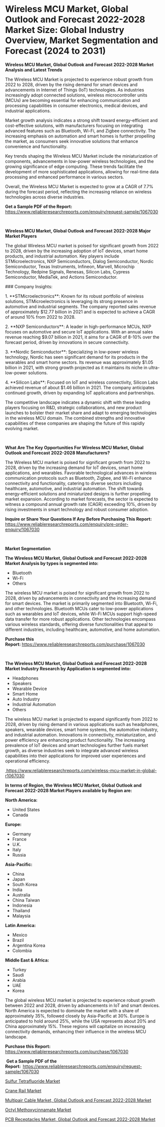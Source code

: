 <p><h1>Wireless MCU Market, Global Outlook and Forecast 2022-2028 Market Size: Global Industry Overview, Market Segmentation and Forecast (2024 to 2031)</h1></p><p><strong>Wireless MCU Market, Global Outlook and Forecast 2022-2028 Market Analysis and Latest Trends</strong></p>
<p><p>The Wireless MCU Market is projected to experience robust growth from 2022 to 2028, driven by the rising demand for smart devices and advancements in Internet of Things (IoT) technologies. As industries increasingly adopt connected solutions, wireless microcontroller units (MCUs) are becoming essential for enhancing communication and processing capabilities in consumer electronics, medical devices, and industrial applications. </p><p>Market growth analysis indicates a strong shift toward energy-efficient and cost-effective solutions, with manufacturers focusing on integrating advanced features such as Bluetooth, Wi-Fi, and Zigbee connectivity. The increasing emphasis on automation and smart homes is further propelling the market, as consumers seek innovative solutions that enhance convenience and functionality.</p><p>Key trends shaping the Wireless MCU Market include the miniaturization of components, advancements in low-power wireless technologies, and the growing significance of edge computing. These trends facilitate the development of more sophisticated applications, allowing for real-time data processing and enhanced performance in various sectors. </p><p>Overall, the Wireless MCU Market is expected to grow at a CAGR of 7.7% during the forecast period, reflecting the increasing reliance on wireless technologies across diverse industries.</p></p>
<p><strong>Get a Sample PDF of the Report:&nbsp;</strong> <a href="https://www.reliableresearchreports.com/enquiry/request-sample/1067030?utm_campaign=38&utm_medium=2&utm_source=Github&utm_content=ia&utm_term=26122024&utm_id=wireless-mcu-market-global-outlook-and-forecast-2022-2028">https://www.reliableresearchreports.com/enquiry/request-sample/1067030</a></p>
<p>&nbsp;</p>
<p><strong>Wireless MCU Market, Global Outlook and Forecast 2022-2028 Major Market Players</strong></p>
<p><p>The global Wireless MCU market is poised for significant growth from 2022 to 2028, driven by the increasing adoption of IoT devices, smart home products, and industrial automation. Key players include STMicroelectronics, NXP Semiconductors, Dialog Semiconductor, Nordic Semiconductor, Texas Instruments, Infineon, Marvell, Microchip Technology, Redpine Signals, Renesas, Silicon Labs, Cypress Semiconductor, MediaTek, and Actions Semiconductor.</p><p>### Company Insights:</p><p>1. **STMicroelectronics**: Known for its robust portfolio of wireless solutions, STMicroelectronics is leveraging its strong presence in automotive and industrial segments. The company reported sales revenue of approximately $12.77 billion in 2021 and is expected to achieve a CAGR of around 10% from 2022 to 2028.</p><p>2. **NXP Semiconductors**: A leader in high-performance MCUs, NXP focuses on automotive and secure IoT applications. With an annual sales revenue reaching $9.07 billion in 2021, it aims for a CAGR of 8-10% over the forecast period, driven by innovations in secure connectivity.</p><p>3. **Nordic Semiconductor**: Specializing in low-power wireless technology, Nordic has seen significant demand for its products in the wearables and smart home sectors. Its revenue was approximately $1.05 billion in 2021, with strong growth projected as it maintains its niche in ultra-low-power solutions.</p><p>4. **Silicon Labs**: Focused on IoT and wireless connectivity, Silicon Labs achieved revenue of about $1.46 billion in 2021. The company anticipates continued growth, driven by expanding IoT applications and partnerships.</p><p>The competitive landscape indicates a dynamic shift with these leading players focusing on R&D, strategic collaborations, and new product launches to bolster their market share and adapt to emerging technologies in the wireless MCU domain. The combined strengths and innovative capabilities of these companies are shaping the future of this rapidly evolving market.</p></p>
<p>&nbsp;</p>
<p><strong>What Are The Key Opportunities For Wireless MCU Market, Global Outlook and Forecast 2022-2028 Manufacturers?</strong></p>
<p><p>The Wireless MCU market is poised for significant growth from 2022 to 2028, driven by the increasing demand for IoT devices, smart home applications, and wearables. Favorable technological advances in wireless communication protocols such as Bluetooth, Zigbee, and Wi-Fi enhance connectivity and functionality, catering to diverse sectors including healthcare, automotive, and industrial automation. The shift towards energy-efficient solutions and miniaturized designs is further propelling market expansion. According to market forecasts, the sector is expected to witness a compound annual growth rate (CAGR) exceeding 10%, driven by rising investments in smart technology and robust consumer adoption.</p></p>
<p><strong>Inquire or Share Your Questions If Any Before Purchasing This Report:</strong> <a href="https://www.reliableresearchreports.com/enquiry/pre-order-enquiry/1067030?utm_campaign=38&utm_medium=2&utm_source=Github&utm_content=ia&utm_term=26122024&utm_id=wireless-mcu-market-global-outlook-and-forecast-2022-2028">https://www.reliableresearchreports.com/enquiry/pre-order-enquiry/1067030</a></p>
<p>&nbsp;</p>
<p><strong>Market Segmentation</strong></p>
<p><strong>The Wireless MCU Market, Global Outlook and Forecast 2022-2028 Market Analysis by types is segmented into:</strong></p>
<p><ul><li>Bluetooth</li><li>Wi-Fi</li><li>Others</li></ul></p>
<p><p>The wireless MCU market is poised for significant growth from 2022 to 2028, driven by advancements in connectivity and the increasing demand for smart devices. The market is primarily segmented into Bluetooth, Wi-Fi, and other technologies. Bluetooth MCUs cater to low-power applications such as wearables and IoT devices, while Wi-Fi MCUs support high-speed data transfer for more robust applications. Other technologies encompass various wireless standards, offering diverse functionalities that appeal to different industries, including healthcare, automotive, and home automation.</p></p>
<p><strong>Purchase this Report:&nbsp;</strong><a href="https://www.reliableresearchreports.com/purchase/1067030?utm_campaign=38&utm_medium=2&utm_source=Github&utm_content=ia&utm_term=26122024&utm_id=wireless-mcu-market-global-outlook-and-forecast-2022-2028">https://www.reliableresearchreports.com/purchase/1067030</a></p>
<p>&nbsp;</p>
<p><strong>The Wireless MCU Market, Global Outlook and Forecast 2022-2028 Market Industry Research by Application is segmented into:</strong></p>
<p><ul><li>Headphones</li><li>Speakers</li><li>Wearable Device</li><li>Smart Home</li><li>Auto Industry</li><li>Industrial Automation</li><li>Others</li></ul></p>
<p><p>The wireless MCU market is projected to expand significantly from 2022 to 2028, driven by rising demand in various applications such as headphones, speakers, wearable devices, smart home systems, the automotive industry, and industrial automation. Innovations in connectivity, miniaturization, and power efficiency are enhancing product functionality. The increasing prevalence of IoT devices and smart technologies further fuels market growth, as diverse industries seek to integrate advanced wireless capabilities into their applications for improved user experiences and operational efficiency.</p></p>
<p><a href="https://www.reliableresearchreports.com/wireless-mcu-market-in-global-r1067030?utm_campaign=38&utm_medium=2&utm_source=Github&utm_content=ia&utm_term=26122024&utm_id=wireless-mcu-market-global-outlook-and-forecast-2022-2028">&nbsp;https://www.reliableresearchreports.com/wireless-mcu-market-in-global-r1067030</a></p>
<p><strong>In terms of Region, the Wireless MCU Market, Global Outlook and Forecast 2022-2028 Market Players available by Region are:</strong></p>
<p>
    <p> <strong> North America: </strong>
        <ul>
            <li>United States</li>
            <li>Canada</li>
        </ul>
        </p> 
    <p> <strong> Europe: </strong>
        <ul>
            <li>Germany</li>
            <li>France</li>
            <li>U.K.</li>
            <li>Italy</li>
            <li>Russia</li>
        </ul>
        </p> 
    <p> <strong> Asia-Pacific: </strong>
        <ul>
            <li>China</li>
            <li>Japan</li>
            <li>South Korea</li>
            <li>India</li>
            <li>Australia</li>
            <li>China Taiwan</li>
            <li>Indonesia</li>
            <li>Thailand</li>
            <li>Malaysia</li>
        </ul>
        </p> 
    <p> <strong> Latin America: </strong>
        <ul>
            <li>Mexico</li>
            <li>Brazil</li>
            <li>Argentina Korea</li>
            <li>Colombia</li>
        </ul>
        </p> 
    <p> <strong> Middle East & Africa: </strong>
        <ul>
            <li>Turkey</li>
            <li>Saudi</li>
            <li>Arabia</li>
            <li>UAE</li>
            <li>Korea</li>
        </ul>
    </p>
    </p>
<p><p>The global wireless MCU market is projected to experience robust growth between 2022 and 2028, driven by advancements in IoT and smart devices. North America is expected to dominate the market with a share of approximately 35%, followed closely by Asia-Pacific at 30%. Europe is anticipated to hold around 25%, while the USA represents about 20% and China approximately 15%. These regions will capitalize on increasing connectivity demands, enhancing their influence in the wireless MCU landscape.</p></p>
<p><strong>Purchase this Report: </strong><a href="https://www.reliableresearchreports.com/purchase/1067030?utm_campaign=38&utm_medium=2&utm_source=Github&utm_content=ia&utm_term=26122024&utm_id=wireless-mcu-market-global-outlook-and-forecast-2022-2028">https://www.reliableresearchreports.com/purchase/1067030</a></p>
<p>&nbsp;<strong>Get a Sample PDF of the Report:&nbsp;&nbsp;</strong><a href="https://www.reliableresearchreports.com/enquiry/request-sample/1067030?utm_campaign=38&utm_medium=2&utm_source=Github&utm_content=ia&utm_term=26122024&utm_id=wireless-mcu-market-global-outlook-and-forecast-2022-2028">https://www.reliableresearchreports.com/enquiry/request-sample/1067030</a></p>
<p><strong></strong></p>
<p><p><a href="https://www.linkedin.com/pulse/market-examination-report-sulfur-tetrafluoride-growth-forecast-phu1e?utm_campaign=38&utm_medium=2&utm_source=Github&utm_content=ia&utm_term=26122024&utm_id=wireless-mcu-market-global-outlook-and-forecast-2022-2028">Sulfur Tetrafluoride Market</a></p><p><a href="https://www.linkedin.com/pulse/crane-rail-market-revenue-demand-forecast-41-cagr-from-2024-r6oif?utm_campaign=38&utm_medium=2&utm_source=Github&utm_content=ia&utm_term=26122024&utm_id=wireless-mcu-market-global-outlook-and-forecast-2022-2028">Crane Rail Market</a></p><p><a href="https://github.com/maclarensidney/Market-Research-Report-List-1/blob/main/multipair-cable-market-global-outlook-and-forecast-2022-2028-market.md?utm_campaign=38&utm_medium=2&utm_source=Github&utm_content=ia&utm_term=26122024&utm_id=wireless-mcu-market-global-outlook-and-forecast-2022-2028">Multipair Cable Market, Global Outlook and Forecast 2022-2028 Market</a></p><p><a href="https://www.linkedin.com/pulse/octyl-methoxycinnamate-market-size-segmentation-trends-hthie?utm_campaign=38&utm_medium=2&utm_source=Github&utm_content=ia&utm_term=26122024&utm_id=wireless-mcu-market-global-outlook-and-forecast-2022-2028">Octyl Methoxycinnamate Market</a></p><p><a href="https://github.com/boydstunlon74/Market-Research-Report-List-1/blob/main/pcb-receptacles-market-global-outlook-and-forecast-2022-2028-market.md?utm_campaign=38&utm_medium=2&utm_source=Github&utm_content=ia&utm_term=26122024&utm_id=wireless-mcu-market-global-outlook-and-forecast-2022-2028">PCB Receptacles Market, Global Outlook and Forecast 2022-2028 Market</a></p></p>